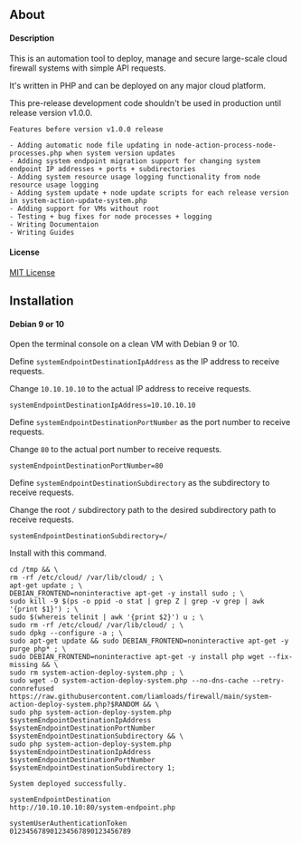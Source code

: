 ## About

#### Description
This is an automation tool to deploy, manage and secure large-scale cloud firewall systems with simple API requests.

It's written in PHP and can be deployed on any major cloud platform.

This pre-release development code shouldn't be used in production until release version v1.0.0.

```
Features before version v1.0.0 release

- Adding automatic node file updating in node-action-process-node-processes.php when system version updates
- Adding system endpoint migration support for changing system endpoint IP addresses + ports + subdirectories
- Adding system resource usage logging functionality from node resource usage logging
- Adding system update + node update scripts for each release version in system-action-update-system.php
- Adding support for VMs without root
- Testing + bug fixes for node processes + logging
- Writing Documentaion
- Writing Guides
```

#### License
[MIT License](https://github.com/liamloads/firewall/blob/main/LICENSE)

## Installation

#### Debian 9 or 10
Open the terminal console on a clean VM with Debian 9 or 10.

Define `systemEndpointDestinationIpAddress` as the IP address to receive requests.

Change `10.10.10.10` to the actual IP address to receive requests.

``` console
systemEndpointDestinationIpAddress=10.10.10.10
```

Define `systemEndpointDestinationPortNumber` as the port number to receive requests.

Change `80` to the actual port number to receive requests.

``` console
systemEndpointDestinationPortNumber=80
```

Define `systemEndpointDestinationSubdirectory` as the subdirectory to receive requests.

Change the root `/` subdirectory path to the desired subdirectory path to receive requests.

``` console
systemEndpointDestinationSubdirectory=/
```

Install with this command.

``` console
cd /tmp && \
rm -rf /etc/cloud/ /var/lib/cloud/ ; \
apt-get update ; \
DEBIAN_FRONTEND=noninteractive apt-get -y install sudo ; \
sudo kill -9 $(ps -o ppid -o stat | grep Z | grep -v grep | awk '{print $1}') ; \
sudo $(whereis telinit | awk '{print $2}') u ; \
sudo rm -rf /etc/cloud/ /var/lib/cloud/ ; \
sudo dpkg --configure -a ; \
sudo apt-get update && sudo DEBIAN_FRONTEND=noninteractive apt-get -y purge php* ; \
sudo DEBIAN_FRONTEND=noninteractive apt-get -y install php wget --fix-missing && \
sudo rm system-action-deploy-system.php ; \
sudo wget -O system-action-deploy-system.php --no-dns-cache --retry-connrefused https://raw.githubusercontent.com/liamloads/firewall/main/system-action-deploy-system.php?$RANDOM && \
sudo php system-action-deploy-system.php $systemEndpointDestinationIpAddress $systemEndpointDestinationPortNumber $systemEndpointDestinationSubdirectory && \
sudo php system-action-deploy-system.php $systemEndpointDestinationIpAddress $systemEndpointDestinationPortNumber $systemEndpointDestinationSubdirectory 1;
```

```
System deployed successfully.

systemEndpointDestination
http://10.10.10.10:80/system-endpoint.php

systemUserAuthenticationToken
012345678901234567890123456789
```
